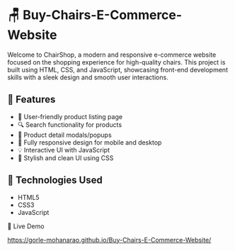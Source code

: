 # 🪑 Buy-Chairs-E-Commerce-Website 

Welcome to ChairShop, a modern and responsive e-commerce website focused on the shopping experience for high-quality chairs. This project is built using HTML, CSS, and JavaScript, showcasing front-end development skills with a sleek design and smooth user interactions.

## 🚀 Features

- 🛒 User-friendly product listing page
- 🔍 Search functionality for products
- 🧾 Product detail modals/popups
- 📱 Fully responsive design for mobile and desktop
- 💡 Interactive UI with JavaScript
- 🎨 Stylish and clean UI using CSS


## 🔧 Technologies Used

- HTML5
- CSS3
- JavaScript

🔗 Live Demo

https://gorle-mohanarao.github.io/Buy-Chairs-E-Commerce-Website/
